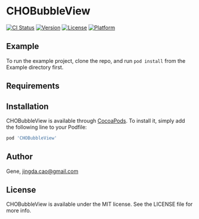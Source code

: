 # CHOBubbleView

[![CI Status](http://img.shields.io/travis/chojd/CHOBubbleView.svg?style=flat)](https://travis-ci.org/chojd/CHOBubbleView)
[![Version](https://img.shields.io/cocoapods/v/CHOBubbleView.svg?style=flat)](http://cocoapods.org/pods/CHOBubbleView)
[![License](https://img.shields.io/cocoapods/l/CHOBubbleView.svg?style=flat)](http://cocoapods.org/pods/CHOBubbleView)
[![Platform](https://img.shields.io/cocoapods/p/CHOBubbleView.svg?style=flat)](http://cocoapods.org/pods/CHOBubbleView)

## Example

To run the example project, clone the repo, and run `pod install` from the Example directory first.

## Requirements

## Installation

CHOBubbleView is available through [CocoaPods](http://cocoapods.org). To install
it, simply add the following line to your Podfile:

```ruby
pod 'CHOBubbleView'
```

## Author

Gene, jingda.cao@gmail.com

## License

CHOBubbleView is available under the MIT license. See the LICENSE file for more info.
